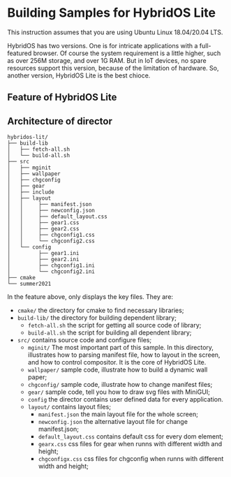 # Building Samples for HybridOS Lite

This instruction assumes that you are using Ubuntu Linux 18.04/20.04 LTS.

HybridOS has two versions. One is for intricate applications with a full-featured browser. Of course the system requirement is a little higher, such as over 256M storage, and over 1G RAM. But in IoT devices, no spare resources support this version, because of the limitation of hardware. So, another version, HybridOS Lite is the best chioce.

## Feature of HybridOS Lite  


## Architecture of director  

```
hybridos-lit/
├── build-lib
│   ├── fetch-all.sh
│   └── build-all.sh
├── src
│   ├── mginit
│   ├── wallpaper
│   ├── chgconfig
│   ├── gear
│   ├── include 
│   ├── layout
│   │     ├── manifest.json
│   │     ├── newconfig.json
│   │     ├── default_layout.css
│   │     ├── gear1.css
│   │     ├── gear2.css
│   │     ├── chgconfig1.css
│   │     └── chgconfig2.css
│   └── config
│         ├── gear1.ini
│         ├── gear2.ini
│         ├── chgconfig1.ini
│         └── chgconfig2.ini
├── cmake 
└── summer2021
```

In the feature above, only displays the key files. They are:

- `cmake/` the directory for cmake to find necessary libraries;
- `build-lib/` the directory for building dependent library;
  - `fetch-all.sh` the script for getting all source code of library;
  - `build-all.sh` the script for building all dependent library;
- `src/` contains source code and configure files;
  - `mginit/` The most important part of this sample. In this directory, illustrates how to parsing manifest file, how to layout in the screen, and how to control compositor. It is the core of HybridOS Lite.
  - `wallpaper/` sample code, illustrate how to build a dynamic wall paper;
  - `chgconfig/` sample code, illustrate how to change manifest files;
  - `gear/` sample code, tell you how to draw svg files with MiniGUI;
  - `config` the director contains user defined data for every application. 
  - `layout/` contains layout files;
    - `manifest.json` the main layout file for the whole screen;
    - `newconfig.json` the alternative layout file for change manifest.json;
    - `default_layout.css` contains default css for every dom element;
    - `gearx.css` css files for gear when runns with different width and height;
    - `chgconfigx.css` css files for chgconfig when runns with different width and height;



